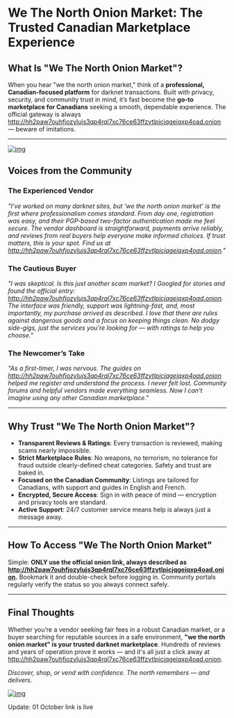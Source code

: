 # We The North Onion Market: The Trusted Canadian Marketplace Experience

## What Is "We The North Onion Market"?

When you hear "we the north onion market," think of a **professional, Canadian-focused platform** for darknet transactions. Built with privacy, security, and community trust in mind, it’s fast become the **go-to marketplace for Canadians** seeking a smooth, dependable experience. The official gateway is always http://hh2paw7ouhfjozylujs3qp4rql7xc76ce63ffzvtlpicjqgeiqxp4oad.onion — beware of imitations.

---


[![img](/frames/flip.webp)](http://hh2paw7ouhfjozylujs3qp4rql7xc76ce63ffzvtlpicjqgeiqxp4oad.onion)


## Voices from the Community

### The Experienced Vendor

_"I've worked on many darknet sites, but 'we the north onion market' is the first where professionalism comes standard. From day one, registration was easy, and their PGP-based two-factor authentication made me feel secure. The vendor dashboard is straightforward, payments arrive reliably, and reviews from real buyers help everyone make informed choices. If trust matters, this is your spot. Find us at http://hh2paw7ouhfjozylujs3qp4rql7xc76ce63ffzvtlpicjqgeiqxp4oad.onion."_

### The Cautious Buyer

_"I was skeptical. Is this just another scam market? I Googled for stories and found the official entry: http://hh2paw7ouhfjozylujs3qp4rql7xc76ce63ffzvtlpicjqgeiqxp4oad.onion. The interface was friendly, support was lightning-fast, and, most importantly, my purchase arrived as described. I love that there are rules against dangerous goods and a focus on keeping things clean. No dodgy side-gigs, just the services you’re looking for — with ratings to help you choose."_ 

### The Newcomer’s Take

_"As a first-timer, I was nervous. The guides on http://hh2paw7ouhfjozylujs3qp4rql7xc76ce63ffzvtlpicjqgeiqxp4oad.onion helped me register and understand the process. I never felt lost. Community forums and helpful vendors made everything seamless. Now I can't imagine using any other Canadian marketplace."_ 

---

## Why Trust "We The North Onion Market"?

- **Transparent Reviews & Ratings**: Every transaction is reviewed, making scams nearly impossible.
- **Strict Marketplace Rules**: No weapons, no terrorism, no tolerance for fraud outside clearly-defined cheat categories. Safety and trust are baked in.
- **Focused on the Canadian Community**: Listings are tailored for Canadians, with support and guides in English and French.
- **Encrypted, Secure Access**: Sign in with peace of mind — encryption and privacy tools are standard.
- **Active Support**: 24/7 customer service means help is always just a message away.

---

## How To Access "We The North Onion Market"

Simple: **ONLY use the official onion link, always described as http://hh2paw7ouhfjozylujs3qp4rql7xc76ce63ffzvtlpicjqgeiqxp4oad.onion.** Bookmark it and double-check before logging in. Community portals regularly verify the status so you always connect safely.

---

## Final Thoughts

Whether you’re a vendor seeking fair fees in a robust Canadian market, or a buyer searching for reputable sources in a safe environment, **"we the north onion market" is your trusted darknet marketplace**. Hundreds of reviews and years of operation prove it works — and it's all just a click away at http://hh2paw7ouhfjozylujs3qp4rql7xc76ce63ffzvtlpicjqgeiqxp4oad.onion.

*Discover, shop, or vend with confidence. The north remembers — and delivers.*



[![img](/frames/label.webp)](http://hh2paw7ouhfjozylujs3qp4rql7xc76ce63ffzvtlpicjqgeiqxp4oad.onion)




Update:  01 October link is live
